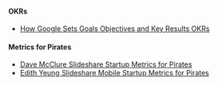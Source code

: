 #### OKRs

*   [How Google Sets Goals Objectives and Key Results OKRs](https://www.gv.com/lib/how-google-sets-goals-objectives-and-key-results-okrs) 

#### Metrics for Pirates

*   [Dave McClure Slideshare Startup Metrics for Pirates](http://www.slideshare.net/dmc500hats/startup-metrics-for-pirates-long-version)  
*   [Edith Yeung Slideshare Mobile Startup Metrics for Pirates](http://www.slideshare.net/EdithYeung/startup-metrics-for-mobile-pirates-moaarrr) 

